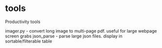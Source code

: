 # tools
Productivity tools

imager.py - convert long image to multi-page pdf. useful for large webpage screen grabs
json_parse - parse large json files. display in sortable/filterable table
